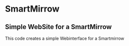 # SmartMirrow
## Simple WebSite for a SmartMirrow

This code creates a simple Webinterface for a Smartmirrow
